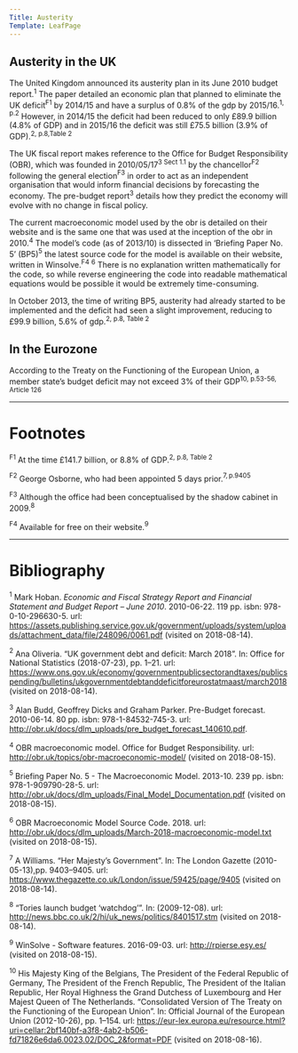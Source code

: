 ```yaml
---
Title: Austerity
Template: LeafPage
---
```


## Austerity in the UK

The United Kingdom announced its austerity plan in its June 2010 budget report.$^1$ The paper detailed an economic plan that planned to eliminate the UK deficit$^{\text{F}1}$ by 2014/15 and have a surplus of 0.8% of the gdp by 2015/16.$^{1\text{, p.2}}$ However, in 2014/15 the deficit had been reduced to only £89.9 billion (4.8% of GDP) and in 2015/16 the deficit was still £75.5 billion (3.9% of GDP).$^{2\text{, p.8,Table 2}}$

The UK fiscal report makes reference to the Office for Budget Responsibility (OBR), which was founded in 2010/05/17$^{3\text{ Sect 1.1}}$ by the chancellor$^{\text{F}2}$ following the general election$^{\text{F}3}$ in order to act as an independent organisation that would inform financial decisions by forecasting the economy. The pre-budget report$^3$ details how they predict the economy will evolve with no change in fiscal policy.

The current macroeconomic model used by the obr is detailed on their website and is the same one that was used at the inception of the obr in 2010.$^4$ The model’s code (as of 2013/10) is dissected in ‘Briefing Paper No. 5’ (BP5)$^5$ the latest source code for the model is available on their website, written in Winsolve.$^{\text{F}4}$ $^6$ There is no explanation written mathematically for the code, so while reverse engineering the code into readable mathematical equations would be possible it would be extremely time-consuming.

In October 2013, the time of writing BP5, austerity had already started to be implemented and the deficit had seen a slight improvement, reducing to £99.9 billion, 5.6% of gdp.$^{2\text{, p.8, Table 2}}$

## In the Eurozone

According to the Treaty on the Functioning of the European Union, a member state’s budget deficit may not exceed 3% of their GDP$^{10\text{, p.53-56, Article 126}}$

---
# Footnotes

$^{\text{F}1}$ At the time £141.7 billion, or 8.8% of GDP.$^{2\text{, p.8, Table 2}}$

$^{\text{F}2}$ George Osborne, who had been appointed 5 days prior.$^{7,\text{p.9405}}$

$^{\text{F}3}$ Although the office had been conceptualised by the shadow cabinet in 2009.$^8$

$^{\text{F}4}$ Available for free on their website.$^9$

---
# Bibliography

$^1$ Mark Hoban. *Economic and Fiscal Strategy Report and Financial Statement and Budget Report – June 2010*. 2010-06-22. 119 pp. isbn: 978-0-10-296630-5. url: https://assets.publishing.service.gov.uk/government/uploads/system/uploads/attachment_data/file/248096/0061.pdf (visited on 2018-08-14).

$^2$ Ana Oliveria. “UK government debt and deficit: March 2018”. In: Office for National Statistics (2018-07-23), pp. 1–21. url: https://www.ons.gov.uk/economy/governmentpublicsectorandtaxes/publicspending/bulletins/ukgovernmentdebtanddeficitforeurostatmaast/march2018 (visited on 2018-08-14).

$^3$ Alan Budd, Geoffrey Dicks and Graham Parker. Pre-Budget forecast. 2010-06-14. 80 pp. isbn: 978-1-84532-745-3. url: http://obr.uk/docs/dlm_uploads/pre_budget_forecast_140610.pdf.

$^4$ OBR macroeconomic model. Office for Budget Responsibility. url: http://obr.uk/topics/obr-macroeconomic-model/ (visited on 2018-08-15).

$^5$ Briefing Paper No. 5 - The Macroeconomic Model. 2013-10. 239 pp. isbn: 978-1-909790-28-5. url: http://obr.uk/docs/dlm_uploads/Final_Model_Documentation.pdf (visited on 2018-08-15).

$^6$ OBR Macroeconomic Model Source Code. 2018. url: http://obr.uk/docs/dlm_uploads/March-2018-macroeconomic-model.txt (visited on 2018-08-15).

$^7$ A Williams. “Her Majesty’s Government”. In: The London Gazette (2010-05-13),pp. 9403–9405. url: https://www.thegazette.co.uk/London/issue/59425/page/9405 (visited on 2018-08-14).

$^8$ “Tories launch budget ‘watchdog’”. In: (2009-12-08). url: http://news.bbc.co.uk/2/hi/uk_news/politics/8401517.stm (visited on 2018-08-14).

$^9$ WinSolve - Software features. 2016-09-03. url: http://rpierse.esy.es/ (visited on 2018-08-15).

$^10$ His Majesty King of the Belgians, The President of the Federal Republic of Germany, The President of the French Republic, The President of the Italian Republic, Her Royal Highness the Grand Dutchess of Luxembourg and Her Majest Queen of The Netherlands. “Consolidated Version of The Treaty on the Functioning of the European Union”. In: Official Journal of the European Union (2012-10-26), pp. 1–154. url: https://eur-lex.europa.eu/resource.html?uri=cellar:2bf140bf-a3f8-4ab2-b506-fd71826e6da6.0023.02/DOC_2&format=PDF (visited on 2018-08-16).
